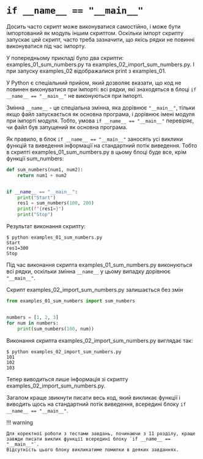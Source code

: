 # `if __name__ == "__main__"`

Досить часто скрипт може виконуватися самостійно, і може бути імпортований як
модуль іншим скриптом. Оскільки імпорт скрипту запускає цей скрипт, часто треба
зазначити, що якісь рядки не повинні виконуватися під час імпорту.

У попередньому прикладі було два скрипти: examples_01_sum_numbers.py та
examples_02_import_sum_numbers.py. І при запуску examples_02 відображалися
print з examples_01.

У Python є спеціальний прийом, який дозволяє вказати, що код не повинен
виконуватися при імпорті: всі рядки, які знаходяться в блоці `if __name__ == "__main__"` не виконуються при імпорті.

Змінна `__name__` - це спеціальна змінна, яка дорівнює `"__main__"`, тільки якщо
файл запускається як основна програма, і дорівнює імені модуля при
імпорті модуля. Тобто, умова `if __name__ == "__main__"` перевіряє, чи файл був
запущений як основна програма.

Як правило, в блок `if __name__ == "__main__"` заносять усі виклики функцій та
виведення інформації на стандартний потік виведення. Тобто в скрипті
examples_01_sum_numbers.py в цьому блоці буде все, крім функції sum_numbers:


```python
def sum_numbers(num1, num2):
    return num1 + num2


if __name__ == "__main__":
	print("Start")
	res1 = sum_numbers(100, 200)
	print(f"{res1=}")
	print("Stop")
```

Результат виконання скрипту:

```
$ python examples_01_sum_numbers.py
Start
res1=300
Stop
```

Під час виконання скрипта examples_01_sum_numbers.py виконуються всі рядки,
оскільки змінна `__name__` у цьому випадку дорівнює `"__main__"`.

Скрипт examples_02_import_sum_numbers.py залишається без змін

```python
from examples_01_sum_numbers import sum_numbers


numbers = [1, 2, 3]
for num in numbers:
    print(sum_numbers(100, num))
```

Виконання скрипта examples_02_import_sum_numbers.py виглядає так:

```
$ python examples_02_import_sum_numbers.py
101
102
103
```

Тепер виводиться лише інформація зі скрипту examples_02_import_sum_numbers.py.

Загалом краще звикнути писати весь код, який викликає функції і виводить щось
на стандартний потік виведення, всередині блоку `if __name__ == "__main__"`.

!!! warning

	Для коректної роботи з тестами завдань, починаючи з 11 розділу, краще
	завжди писати виклик функції всередині блоку `if __name__ == "__main__"`.
    Відсутність цього блоку викликатиме помилки в деяких завданнях.

